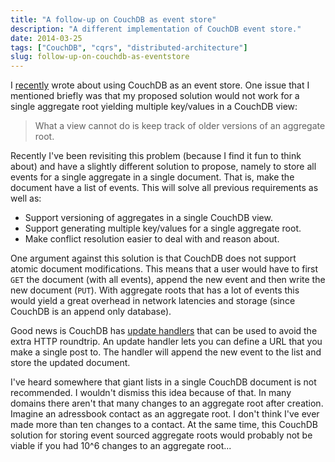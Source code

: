 ```yaml
---
title: "A follow-up on CouchDB as event store"
description: "A different implementation of CouchDB event store."
date: 2014-03-25
tags: ["CouchDB", "cqrs", "distributed-architecture"]
slug: follow-up-on-couchdb-as-eventstore
---
```

I [recently](|filename|couchdb-as-event-store.rst) wrote about using
CouchDB as an event store. One issue that I mentioned briefly was that
my proposed solution would not work for a single aggregate root yielding
multiple key/values in a CouchDB view:

> What a view cannot do is keep track of older versions of an aggregate
> root.

Recently I've been revisiting this problem (because I find it fun to
think about) and have a slightly different solution to propose, namely
to store all events for a single aggregate in a single document. That
is, make the document have a list of events. This will solve all
previous requirements as well as:

-   Support versioning of aggregates in a single CouchDB view.
-   Support generating multiple key/values for a single aggregate root.
-   Make conflict resolution easier to deal with and reason about.

One argument against this solution is that CouchDB does not support
atomic document modifications. This means that a user would have to
first `GET` the document (with all events), append the new event and
then write the new document (`PUT`). With aggregate roots that has a lot
of events this would yield a great overhead in network latencies and
storage (since CouchDB is an append only database).

Good news is CouchDB has [update
handlers](https://wiki.apache.org/couchdb/Document_Update_Handlers) that
can be used to avoid the extra HTTP roundtrip. An update handler lets
you can define a URL that you make a single post to. The handler will
append the new event to the list and store the updated document.

I've heard somewhere that giant lists in a single CouchDB document is
not recommended. I wouldn't dismiss this idea because of that. In many
domains there aren't that many changes to an aggregate root after
creation. Imagine an adressbook contact as an aggregate root. I don't
think I've ever made more than ten changes to a contact. At the same
time, this CouchDB solution for storing event sourced aggregate roots
would probably not be viable if you had 10\^6 changes to an aggregate
root...

